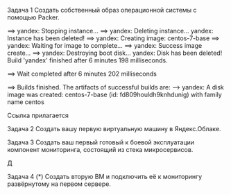 Задача 1
Создать собственный образ операционной системы с помощью Packer.

==> yandex: Stopping instance...
==> yandex: Deleting instance...
    yandex: Instance has been deleted!
==> yandex: Creating image: centos-7-base
==> yandex: Waiting for image to complete...
==> yandex: Success image create...
==> yandex: Destroying boot disk...
    yandex: Disk has been deleted!
Build 'yandex' finished after 6 minutes 198 milliseconds.

==> Wait completed after 6 minutes 202 milliseconds

==> Builds finished. The artifacts of successful builds are:
--> yandex: A disk image was created: centos-7-base (id: fd809houldh9knhdunig) with family name centos

Ссылка прилагается


Задача 2
Создать вашу первую виртуальную машину в Яндекс.Облаке.



Задача 3
Создать ваш первый готовый к боевой эксплуатации компонент мониторинга, состоящий из стека микросервисов.

Д


Задача 4 (*)
Создать вторую ВМ и подключить её к мониторингу развёрнутому на первом сервере.


